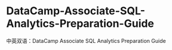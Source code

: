 # DataCamp-Associate-SQL-Analytics-Preparation-Guide
中英双语：DataCamp Associate SQL Analytics Preparation Guide 
